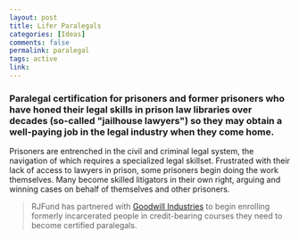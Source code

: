 ```yaml
---
layout: post
title: Lifer Paralegals
categories: [Ideas]
comments: false
permalink: paralegal
tags: active
link: 
---
```


### Paralegal certification for prisoners and former prisoners who have honed their legal skills in prison law libraries over decades (so-called "jailhouse lawyers") so they may obtain a well-paying job in the legal industry when they come home.

Prisoners are entrenched in the civil and criminal legal system, the navigation of which requires a specialized legal skillset. Frustrated with their lack of access to lawyers in prison, some prisoners begin doing the work themselves. Many become skilled litigators in their own right, arguing and winning cases on behalf of themselves and other prisoners. 

> RJFund has partnered with [Goodwill Industries](https://www.goodwillsocal.org/) to begin enrolling formerly incarcerated people in credit-bearing courses they need to become certified paralegals.

<!--more-->
